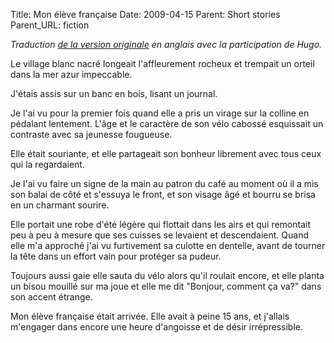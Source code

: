 Title: Mon élève française
Date: 2009-04-15
Parent: Short stories
Parent_URL: fiction

*Traduction [de la version originale](/my-english-student-had-arrived/) en anglais avec la participation de Hugo.*

Le village blanc nacré longeait l'affleurement rocheux et trempait un orteil dans la mer azur impeccable.

J'étais assis sur un banc en bois, lisant un journal.

Je l'ai vu pour la premier fois quand elle a pris un virage sur la colline en pédalant lentement. L'âge et le caractère de son vélo cabossé esquissait un contraste avec sa jeunesse fougueuse.

Elle était souriante, et elle partageait son bonheur librement avec tous ceux qui la regardaient.

Je l'ai vu faire un signe de la main au patron du café au moment où il a mis son balai de côté et s'essuya le front, et son visage âgé et bourru se brisa en un charmant sourire.

Elle portait une robe d'été légère qui flottait dans les airs et qui remontait peu à peu à mesure que ses cuisses se levaient et descendaient. Quand elle m'a approché j'ai vu furtivement sa culotte en dentelle, avant de tourner la tête dans un effort vain pour protéger sa pudeur.

Toujours aussi gaie elle sauta du vélo alors qu'il roulait encore, et elle planta un bisou mouillé sur ma joue et elle me dit "Bonjour, comment ça va?" dans son accent étrange.

Mon élève française était arrivée. Elle avait à peine 15 ans, et j'allais m'engager dans encore une heure d'angoisse et de désir irrépressible.